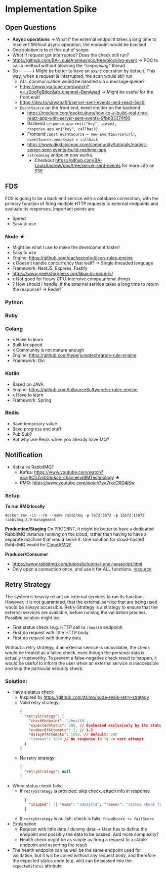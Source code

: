 # Implementation Spike

## Open Questions
- **Async operations** -> What if the external endpoint takes a long time to resolve? Without async operation, the endpoint would be blocked
 - One solution is to et this out of scope
- What if request got interrupted? Does the check still run?
 - https://github.com/BA-LouisAndrew/poc/tree/blocking-event -> POC to call a method without blocking the *"responsing"* thread.
- So -----> Might be better to have an `async` operation by default. This way, when a request is interrupted, the scan would still run
  - ALL communication would be handled via a message queue?
  - https://www.youtube.com/watch?v=_r2ooFgBdoc&ab_channel=BenAwad -> Might be useful for the front end!
  - https://dev.to/sirwanafifi/server-sent-events-and-react-5ec9
  - `EventSource` on the front end, event emitter on the backend
    - https://medium.com/geekculture/how-to-a-build-real-time-react-app-with-server-sent-events-9fbb83374f90
    - Backend `response.app.emit("key", param)`, `response.app.on("key", callback)`
    - Frontend `const eventSource = new EventSource(url)`, `eventSource.onmessage = callback`
    - https://www.digitalocean.com/community/tutorials/nodejs-server-sent-events-build-realtime-app
    - `/streaming` endpoint now works.
      - Checkout https://github.com/BA-LouisAndrew/poc/tree/server-sent-events for more info on SSE

## FDS
FDS is going to be a back end service with a database connection, with the primary function of firing multiple HTTP requests to external endpoints and evaluate its responses.
Important points are
- Speed
- Easy to use

### Node ★
- Might be what I use to make the development faster!
- Easy to use
- Engine: https://github.com/cachecontrol/json-rules-engine
- x Doesn't handle concurrency that well? -> Single threaded language
- Framework: NestJS, Express, Fastify
- https://www.geeksforgeeks.org/libuv-in-node-js/
- x Not good for heavy CPU-intensive computational things
- ? How should I handle, if the external service takes a long time to return the response? -> Redis?
 
### Python

### Ruby
 
### Golang
- x Have to learn
- Built for speed
- x Community is not mature enough
- Engine: https://github.com/hyperjumptech/grule-rule-engine
- Framework: Gin

### Kotlin
- Based on JAVA
- Engine: https://github.com/InSourceSoftware/in-rules-engine
- x Have to learn
- Framework: Spring

### Redis
- Save temporary value
- Save progress and stuff
- Pub Sub?
- But why use Redis when you already have MQ?

## Notification
- Kafka vs RabbitMQ?
  - Kafka: https://www.youtube.com/watch?v=aj9CDZm0Glc&ab_channel=IBMTechnology ★
  - ~~RMQ: https://www.youtube.com/watch?v=7rkeORD4jSw~~

### Setup
**To run RMQ locally**

```
docker run -it --rm --name rabbitmq -p 5672:5672 -p 15672:15672 rabbitmq:3.9-management
```

**Production/Staging**
On PROD/INT, it might be better to have a dedicated RabbitMQ instance running on the cloud, rather than having to have a separate machine that would serve it. One solution for cloud-hosted RabbitMQ would be [CloudAMQP](https://www.cloudamqp.com/docs/index.html)

**Producer/Consumer**
- https://www.rabbitmq.com/tutorials/tutorial-one-javascript.html
- Only open a connection once, and use it for ALL functions. [resource](https://stackoverflow.com/a/32379842)


## Retry Strategy
The system is heavily reliant on external services to run its function. However, it is not guaranteed, that the external service that are being used would be always accessible. Retry-Strategy is a strategy to ensure that the external services are available, before running the validation process. 
Possible solution might be:
- First status check (e.g. HTTP call to `/health` endpoint) 
- First do request with little HTTP body
- First do request with dummy data

Without a retry strategy, if an external service is unavailable, the check would be treated as a failed check, even though the personal data is actually trustworthy. To prevent a false-negative check result to happen, it would be useful to inform the user when an external service is inaccessible and skip the particular security check. 

### Solution:
- Have a status check
  - Inspired by https://github.com/zsimo/node-redis-retry-strategy
  - Valid retry strategy: 
    ```json
    {
      "retryStrategy": {
        "checkEndpoint": "/health",
        "expectedStatus": 200, // Evaluated exclusively by its status code
        "numberOfAttempts": 3, // 1-3
        "delayOfAttempts": 1000, // Default: 200
        "timeout": 1000 // No response in 1s -> next attempt
      }
    }
    ```
  - No retry strategy: 
    ```json
    {
      "retryStrategy": null
    }
    ```
- When status check fails: 
  - If `retryStrategy` is provided: skip check, attach info in response
    ```json
      {
        "skipped": [{ "name": "adsajkld", "reason": "status check failed" }]
      }
    ```
  - If `retryStrategy` is nullish: check is fails. `fraudScore += failScore`
- Explanation
  - Request with little data / dummy data -> User has to define the endpoint and possibly the data to be passed. Add more complexity?
  - Health check might be as simple as firing a request to a stable endpoint and asserting the result
- The health endpoint can as well be the same endpoint used for validation, but it will be called without any request body, and therefore the expected status code (e.g. `400`) can be passed into the `expectedStatus` attribute